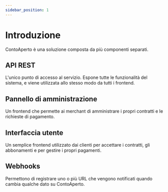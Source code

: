 ```yaml
---
sidebar_position: 1
---
```


# Introduzione

ContoAperto è una soluzione composta da più componenti separati.

## API REST

L'unico punto di accesso al servizio. Espone tutte le funzionalità del sistema, e viene utilizzata allo stesso modo da tutti i frontend.

## Pannello di amministrazione

Un frontend che permette ai merchant di amministrare i propri contratti e le richieste di pagamento.

## Interfaccia utente

Un semplice frontend utilizzato dai clienti per accettare i contratti, gli abbonamenti e per gestire i propri pagamenti.

## Webhooks

Permettono di registrare uno o più URL che vengono notificati quando cambia qualche dato su ContoAperto.
